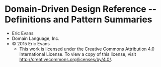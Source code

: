 # Domain-Driven Design Reference -- Definitions and Pattern Summaries

- Eric Evans
- Domain Language, Inc.
- © 2015 Eric Evans
  - This work is licensed under the Creative Commons Attribution 4.0 International License. To view a copy of this license, visit http://creativecommons.org/licenses/by/4.0/.
